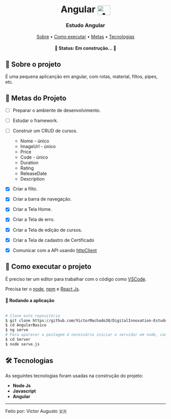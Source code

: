 <h1 align="center" font-weight:bold>
Angular <img align="center" alt="Angular" height="30" width="40" src="https://cdn.jsdelivr.net/gh/devicons/devicon/icons/angularjs/angularjs-original.svg">
  
</h1>


<h3 align="center">
     Estudo Angular
</h3>

<p align="center">
	<a href="#-sobre-o-projeto">Sobre</a> •
 	<a href="#-como-executar-o-projeto">Como executar</a> • 
 	<a href="#-metas-no-projeto">Metas</a> • 
  <a href="#-tecnologias">Tecnologias</a>
</p>
                           
<h4 align="center"> 
	🚧  Status: Em construção... 🚧
</h4>


## :pencil: Sobre o projeto
É uma pequena aplicanção em angular, com rotas, material, filtos, pipes, etc.
	 
## 🎯 Metas do Projeto
- [ ] Preparar o ambiente de desenvolvimento.
- [ ] Estudar o framework.
- [ ] Construir um CRUD de cursos.
  * Nome - único
  * ImageUrl - único
  * Price
  * Code - único
  * Duration
  * Rating
  * ReleaseDate
  * Description

- [X]  Criar a filto.
- [X]  Criar a barra de navegação.
- [X]  Criar a Tela Home.
- [X]  Criar a Tela de erro.
- [X]  Criar a Tela de edição de cursos.
- [X]  Criar a Tela de cadastro de Certificado
- [X]  Comunicar com a API usando [httpClient](https://angular.io/guide/http)

## 🚀 Como executar o projeto

É preciso ter um editor para trabalhar com o código como [VSCode](https://code.visualstudio.com/).

Precisa ter o [node](https://nodejs.org/en/), [npm](https://www.npmjs.com/) e [React Js](https://reactjs.org/).

#### 🧭 Rodando a aplicação

```bash

# Clone este repositório
$ git clone https://github.com/VictorMachado38/DigitalInnovation-Estudo
$ cd AngularBasico
$ ng serve
# Para aparecer a postagem é necessário iniciar o servidor em node, com os seguintes comandos.
$ cd Server
$ node serve.js

```

## 🛠 Tecnologias

As seguintes tecnologias foram usadas na construção do projeto:

- **Node Js**
- **Javascript**
- **Angular**

---

Feito por: Victor Augusto 🇧🇷
